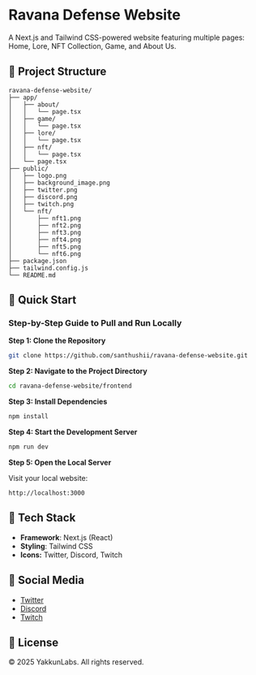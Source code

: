 # Ravana Defense Website

A Next.js and Tailwind CSS-powered website featuring multiple pages: Home, Lore, NFT Collection, Game, and About Us.

## 📁 Project Structure

```
ravana-defense-website/
├── app/
│   ├── about/
│   │   └── page.tsx
│   ├── game/
│   │   └── page.tsx
│   ├── lore/
│   │   └── page.tsx
│   ├── nft/
│   │   └── page.tsx
│   └── page.tsx
├── public/
│   ├── logo.png
│   ├── background_image.png
│   ├── twitter.png
│   ├── discord.png
│   ├── twitch.png
│   └── nft/
│       ├── nft1.png
│       ├── nft2.png
│       ├── nft3.png
│       ├── nft4.png
│       ├── nft5.png
│       └── nft6.png
├── package.json
├── tailwind.config.js
└── README.md
```

## 🚀 Quick Start

### Step-by-Step Guide to Pull and Run Locally

**Step 1: Clone the Repository**

```bash
git clone https://github.com/santhushii/ravana-defense-website.git
```

**Step 2: Navigate to the Project Directory**

```bash
cd ravana-defense-website/frontend
```

**Step 3: Install Dependencies**

```bash
npm install
```

**Step 4: Start the Development Server**

```bash
npm run dev
```

**Step 5: Open the Local Server**

Visit your local website:

```
http://localhost:3000
```

## 🔧 Tech Stack

- **Framework**: Next.js (React)
- **Styling**: Tailwind CSS
- **Icons:** Twitter, Discord, Twitch

## 📢 Social Media

- [Twitter](https://twitter.com)
- [Discord](https://discord.com)
- [Twitch](https://twitch.tv)

## 📝 License

© 2025 YakkunLabs. All rights reserved.
